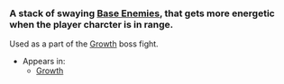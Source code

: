 ### A stack of swaying [Base Enemies](), that gets more energetic when the player charcter is in range.

Used as a part of the [Growth](Growth.md) boss fight.

- Appears in:
	- [Growth](../../../Levels/Growth.md)
